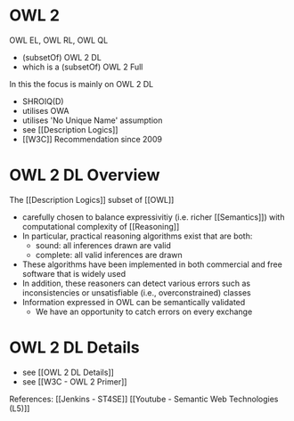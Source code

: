 # OWL 2

OWL EL, OWL RL, OWL QL
 - (subsetOf) OWL 2 DL
 - which is a (subsetOf) OWL 2 Full

In this the focus is mainly on OWL 2 DL
 - SHROIQ(D)
 - utilises OWA
 - utilises 'No Unique Name' assumption
 - see [[Description Logics]]
 - [[W3C]] Recommendation since 2009

# OWL 2 DL Overview
The [[Description Logics]] subset of [[OWL]]
 - carefully chosen to balance expressivitiy (i.e. richer [[Semantics]]) with computational complexity of [[Reasoning]]
 - In particular, practical reasoning algorithms exist that are both:
	- sound: all inferences drawn are valid
	- complete: all valid inferences are drawn
 - These algorithms have been implemented in both commercial and free software that is widely used
 - In addition, these reasoners can detect various errors such as inconsistencies or unsatisfiable (i.e., overconstrained) classes
 - Information expressed in OWL can be semantically validated
	- We have an opportunity to catch errors on every exchange

# OWL 2 DL Details
 - see [[OWL 2 DL Details]]
 - see [[W3C - OWL 2 Primer]]

References:
[[Jenkins - ST4SE]]
[[Youtube - Semantic Web Technologies (L5)]]


